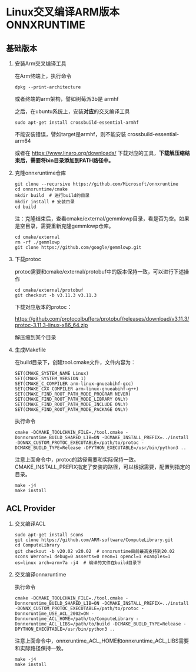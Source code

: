 # Linux交叉编译ARM版本ONNXRUNTIME

## 基础版本

1. 安装Arm交叉编译工具

   在Arm终端上，执行命令

   ```shell
   dpkg --print-architecture
   ```

   或者终端的arm架构，譬如树莓派3b是 armhf

   之后，在ubuntu系统上，安装**对应**的交叉编译工具

   ```shell
   sudo apt-get install crossbuild-essential-armhf
   ```

   不能安装错误，譬如target是armhf，则不能安装 crossbuild-essential-arm64

   或者在 https://www.linaro.org/downloads/ 下载对应的工具，**下载解压缩结束后，需要将bin目录添加到PATH路径中。**

2. 克隆onnxruntime仓库

   ```shell
   git clone --recursive https://github.com/Microsoft/onnxruntime
   cd onnxruntime/cmake
   mkdir build  # 进行build的目录
   mkdir install # 安装目录
   cd build
   ```

   注：克隆结束后，查看cmake/external/gemmlowp目录，看是否为空。如果是空目录，需要重新克隆gemmlowp仓库。

   ```shell
   cd cmake/external
   rm -rf ./gemmlowp
   git clone https://github.com/google/gemmlowp.git
   ```

3. 下载protoc

   protoc需要和cmake/external/protobuf中的版本保持一致，可以进行下述操作

   ```shell
   cd cmake/external/protobuf
   git checkout -b v3.11.3 v3.11.3
   ```

   下载对应版本的protoc：

    https://github.com/protocolbuffers/protobuf/releases/download/v3.11.3/protoc-3.11.3-linux-x86_64.zip

   解压缩到某个目录

4. 生成Makefile

   在build目录下，创建tool.cmake文件，文件内容为：

   ```shell
   SET(CMAKE_SYSTEM_NAME Linux)
   SET(CMAKE_SYSTEM_VERSION 1)
   SET(CMAKE_C_COMPILER arm-linux-gnueabihf-gcc)
   SET(CMAKE_CXX_COMPILER arm-linux-gnueabihf-g++)
   SET(CMAKE_FIND_ROOT_PATH_MODE_PROGRAM NEVER)
   SET(CMAKE_FIND_ROOT_PATH_MODE_LIBRARY ONLY)
   SET(CMAKE_FIND_ROOT_PATH_MODE_INCLUDE ONLY)
   SET(CMAKE_FIND_ROOT_PATH_MODE_PACKAGE ONLY)
   ```

   执行命令

   ```shell
   cmake -DCMAKE_TOOLCHAIN_FILE=./tool.cmake -Donnxruntime_BUILD_SHARED_LIB=ON -DCMAKE_INSTALL_PREFIX=../install -DONNX_CUSTOM_PROTOC_EXECUTABLE=/path/to/protoc -DCMAKE_BUILD_TYPE=Release -DPYTHON_EXECUTABLE=/usr/bin/python3 ..
   ```

   注意上面命令中，protoc的路径需要和实际保持一致。CMAKE_INSTALL_PREFIX指定了安装的路径，可以根据需要，配置到指定的目录。

   ```shell
   make -j4
   make install
   ```

## ACL Provider

1. 交叉编译ACL

   ```shell
   sudo apt-get install scons
   git clone https://github.com/ARM-software/ComputeLibrary.git
   cd ComputeLibrary
   git checkout -b v20.02 v20.02  # onnxruntime目前最高支持到20.02
   scons Werror=1 debug=0 asserts=0 neon=1 opencl=1 examples=1 os=linux arch=armv7a -j4  # 编译的文件在build目录下
   ```

2. 交叉编译onnxruntime

   执行命令

   ```shell
   cmake -DCMAKE_TOOLCHAIN_FILE=./tool.cmake -Donnxruntime_BUILD_SHARED_LIB=ON -DCMAKE_INSTALL_PREFIX=../install -DONNX_CUSTOM_PROTOC_EXECUTABLE=/path/to/protoc -Donnxruntime_USE_ACL_2002=ON -Donnxruntime_ACL_HOME=/path/to/ComputeLibrary -Donnxruntime_ACL_LIBS=/path/to/build -DCMAKE_BUILD_TYPE=Release -DPYTHON_EXECUTABLE=/usr/bin/python3 ..
   ```

   注意上面命令中，onnxruntime_ACL_HOME和onnxruntime_ACL_LIBS需要和实际路径保持一致。

   ```shell
   make -j4
   make install
   ```

   

